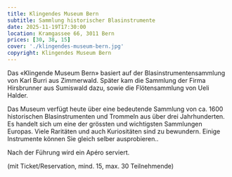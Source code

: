 ```yaml
---
title: Klingendes Museum Bern
subtitle: Sammlung historischer Blasinstrumente
date: 2025-11-19T17:30:00
location: Kramgassee 66, 3011 Bern
prices: [30, 38, 15]
cover: './klingendes-museum-bern.jpg'
copyright: Klingendes Museum Bern
---
```


Das «Klingende Museum Bern» basiert auf der Blasinstrumentensammlung von Karl Burri aus Zimmerwald. Später kam die Sammlung der Firma Hirsbrunner aus Sumiswald dazu, sowie die Flötensammlung von Ueli Halder.

Das Museum verfügt heute über eine bedeutende Sammlung von ca. 1600 historischen Blasinstrumenten und Trommeln aus über drei Jahrhunderten. Es handelt sich um eine der grössten und wichtigsten Sammlungen Europas. Viele Raritäten und auch Kuriositäten sind zu bewundern. Einige Instrumente können Sie gleich selber ausprobieren..

Nach der Führung wird ein Apéro serviert.

(mit Ticket/Reservation, mind. 15, max. 30 Teilnehmende)
